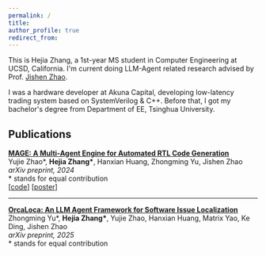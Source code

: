 ```yaml
---
permalink: /
title: 
author_profile: true
redirect_from: 
---
```


This is Hejia Zhang, a 1st-year MS student in Computer Engineering at UCSD, California. I'm current doing LLM-Agent related research advised by Prof. [Jishen Zhao](https://cseweb.ucsd.edu/~jzhao/).

I was a hardware developer at Akuna Capital, developing low-latency trading system based on SystemVerilog & C++. Before that, I got my bachelor's degree from Department of EE, Tsinghua University.


Publications
------
[**MAGE: A Multi-Agent Engine for Automated RTL Code Generation**](https://arxiv.org/pdf/2412.07822)  
Yujie Zhao*, **Hejia Zhang\***, Hanxian Huang, Zhongming Yu, Jishen Zhao  
*arXiv preprint, 2024*  
\* stands for equal contribution  
\[[code](https://github.com/stable-lab/MAGE)\] \[[poster](https://drive.google.com/file/d/1vmkh9RVMuNOPsyVoJUBmegcTb5BHYbQ0/view)\]  

------
[**OrcaLoca: An LLM Agent Framework for Software Issue Localization**](https://arxiv.org/abs/2502.00350)  
Zhongming Yu*, **Hejia Zhang\***, Yujie Zhao, Hanxian Huang, Matrix Yao, Ke Ding, Jishen Zhao  
*arXiv preprint, 2025*  
\* stands for equal contribution  


<!---
Projects Worked on recently
------

* minitorch: python re-inplementation of Torch API
  * A DIY project to improve understanding of Deep Learning system
  * Including implementaion of key features: Autodiff, CUDA operation, etc.

* CUDA based circle renderer
  * Supported rendering partial-transparent circles with arbitrary spatial order
  * Achieved high performance by utilizing registers/shared memory
* C++ based TCP Server
  * Implemented complete TCP state machine
  * Supported features: reassembling, flow control, retransmission 
--->